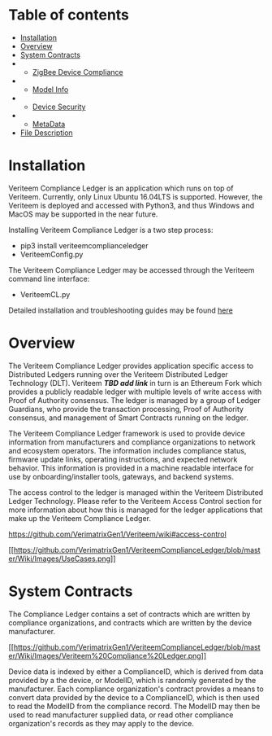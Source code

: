 Table of contents
=================

<!--ts-->
   * [Installation](https://github.com/VerimatrixGen1/VeriteemComplianceLedger/wiki#installation)
   * [Overview](https://github.com/VerimatrixGen1/VeriteemComplianceLedger/wiki#overview)
   * [System Contracts](https://github.com/VerimatrixGen1/VeriteemComplianceLedger/wiki#system-contracts)
   * * [ZigBee Device Compliance](https://github.com/VerimatrixGen1/VeriteemComplianceLedger/wiki/ZigBee-Device-Compliance)
   * * [Model Info](https://github.com/VerimatrixGen1/VeriteemComplianceLedger/wiki/Model-Info)
   * * [Device Security](https://github.com/VerimatrixGen1/VeriteemComplianceLedger/wiki/Device-Security)
   * * [MetaData](https://github.com/VerimatrixGen1/VeriteemComplianceLedger/wiki/MetaData)
   * [File Description](https://github.com/VerimatrixGen1/VeriteemComplianceLedger/wiki/File-Description)
  <!--te-->

# Installation
Veriteem Compliance Ledger is an application which runs on top of Veriteem.  Currently, only Linux Ubuntu 16.04LTS is supported.  However, the Veriteem is deployed and accessed with Python3, and thus Windows and MacOS may be supported in the near future.

Installing Veriteem Compliance Ledger is a two step process:
* pip3 install veriteemcomplianceledger
* VeriteemConfig.py

The Veriteem Compliance Ledger may be accessed through the Veriteem command line interface:
* VeriteemCL.py

Detailed installation and troubleshooting guides may be found [here](https://github.com/VerimatrixGen1/VeriteemComplianceLedger/wiki/Detailed-Installation-and-Troubleshooting)

# Overview
The Veriteem Compliance Ledger provides application specific access to Distributed Ledgers running over the Veriteem Distributed Ledger Technology (DLT).  Veriteem  ***TBD add link*** in turn is an Ethereum Fork which provides a publicly readable ledger with multiple levels of write access with Proof of Authority consensus.  The ledger is managed by a group of Ledger Guardians, who provide the transaction processing, Proof of Authority consensus, and management of Smart Contracts running on the ledger.

The Veriteem Compliance Ledger framework is used to provide device information from manufacturers and compliance organizations to network and ecosystem operators.  The information includes compliance status, firmware update links, operating instructions, and expected network behavior.  This information is provided in a machine readable interface for use by onboarding/installer tools, gateways, and backend systems.

The access control to the ledger is managed within the Veriteem Distributed Ledger Technology.  Please refer to the Veriteem Access Control section for more information about how this is managed for the ledger applications that make up the Veriteem Compliance Ledger.

https://github.com/VerimatrixGen1/Veriteem/wiki#access-control

[[https://github.com/VerimatrixGen1/VeriteemComplianceLedger/blob/master/Wiki/Images/UseCases.png]]

# System Contracts
The Compliance Ledger contains a set of contracts which are written by compliance organizations, and contracts which are written by the device manufacturer.

[[https://github.com/VerimatrixGen1/VeriteemComplianceLedger/blob/master/Wiki/Images/Veriteem%20Compliance%20Ledger.png]]

Device data is indexed by either a ComplianceID, which is derived from data provided by a the device, or ModelID, which is randomly generated by the manufacturer.  Each compliance organization's contract provides a means to convert data provided by the device to a ComplianceID, which is then used to read the ModelID from the compliance record.  The ModelID may then be used to read manufacturer supplied data, or read other compliance organization's records as they may apply to the device.

